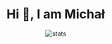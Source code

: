 <h1 align="center">Hi 👋, I am Michał</h1>

<div align="center">
   <img src="https://github-readme-stats.vercel.app/api?username=aurorusfur" alt="stats">
</div>
<!--
**AurorusFur/aurorusfur** is a ✨ _special_ ✨ repository because its `README.md` (this file) appears on your GitHub profile.

Here are some ideas to get you started:

- 🔭 I’m currently working on ...
- 🌱 I’m currently learning ...
- 👯 I’m looking to collaborate on ...
- 🤔 I’m looking for help with ...
- 💬 Ask me about ...
- 📫 How to reach me: ...
- 😄 Pronouns: ...
- ⚡ Fun fact: ...
-->
